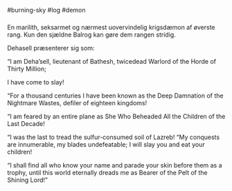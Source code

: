 #burning-sky #log #demon

###
En marilith, seksarmet og nærmest uovervindelig krigsdæmon af øverste rang. Kun den sjældne Balrog kan gøre dem rangen stridig.
Dehasell præsenterer sig som:
“I am Deha’sell, lieutenant of Bathesh, twicedead Warlord of the Horde of Thirty Million; 
I have come to slay!
“For a thousand centuries I have been known as the Deep Damnation of the Nightmare Wastes, defiler of eighteen kingdoms!
“I am feared by an entire plane as She Who Beheaded All the Children of the Last Decade!
“I was the last to tread the sulfur-consumed soil of Lazreb! “My conquests are innumerable, my blades undefeatable; I will slay you and eat your children!
“I shall find all who know your name and parade your skin before them as a trophy, until this world eternally dreads me as Bearer of the Pelt of the Shining Lord!”
